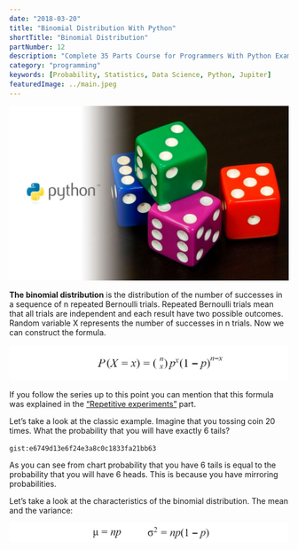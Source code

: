 ```yaml
---
date: "2018-03-20"
title: "Binomial Distribution With Python"
shortTitle: "Binomial Distribution"
partNumber: 12
description: "Complete 35 Parts Course for Programmers With Python Examples in Jupiter"
category: "programming"
keywords: [Probability, Statistics, Data Science, Python, Jupiter]
featuredImage: ../main.jpeg
---
```


![](../main.jpeg)

**The binomial distribution** is the distribution of the number of successes in a sequence of n repeated Bernoulli trials. Repeated Bernoulli trials mean that all trials are independent and each result have two possible outcomes. Random variable X represents the number of successes in n trials. Now we can construct the formula.

![probability of getting x successes](binomial.png)

If you follow the series up to this point you can mention that this formula was explained in the [“Repetitive experiments”](/blog/probability/repetitive) part.

Let’s take a look at the classic example. Imagine that you tossing coin 20 times. What the probability that you will have exactly 6 tails?

`gist:e6749d13e6f24e3a8c0c1833fa21bb63`

As you can see from chart probability that you have 6 tails is equal to the probability that you will have 6 heads. This is because you have mirroring probabilities.

Let’s take a look at the characteristics of the binomial distribution. The mean and the variance:

![](characteristics.png)
